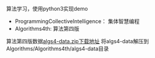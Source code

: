 算法学习，使用python3实现demo

+ ProgrammingCollectiveIntelligence： 集体智慧编程
+ Algorithms4th: 算法第四版

算法第四版数据[algs4-data.zip下载地址](http://pan.baidu.com/s/1qX2joHA)
将algs4-data解压到Algorithms/Algorithms4th/algs4-data目录

